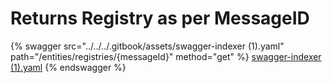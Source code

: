 # Returns Registry as per MessageID

{% swagger src="../../../.gitbook/assets/swagger-indexer (1).yaml" path="/entities/registries/{messageId}" method="get" %}
[swagger-indexer (1).yaml](<../../../.gitbook/assets/swagger-indexer (1).yaml>)
{% endswagger %}
